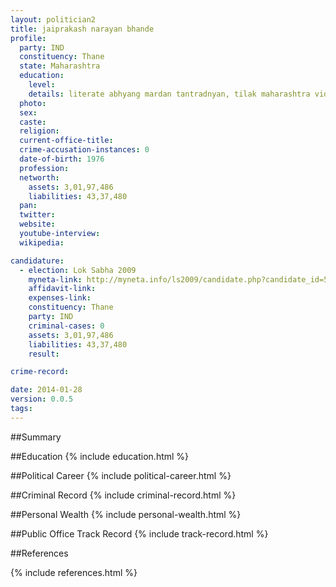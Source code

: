 ```yaml
---
layout: politician2
title: jaiprakash narayan bhande
profile: 
  party: IND
  constituency: Thane
  state: Maharashtra
  education: 
    level: 
    details: literate abhyang mardan tantradnyan, tilak maharashtra vidhyapith, pune
  photo: 
  sex: 
  caste: 
  religion: 
  current-office-title: 
  crime-accusation-instances: 0
  date-of-birth: 1976
  profession: 
  networth: 
    assets: 3,01,97,486
    liabilities: 43,37,480
  pan: 
  twitter: 
  website: 
  youtube-interview: 
  wikipedia: 

candidature: 
  - election: Lok Sabha 2009
    myneta-link: http://myneta.info/ls2009/candidate.php?candidate_id=5360
    affidavit-link: 
    expenses-link: 
    constituency: Thane 
    party: IND
    criminal-cases: 0
    assets: 3,01,97,486
    liabilities: 43,37,480
    result:  

crime-record: 

date: 2014-01-28
version: 0.0.5
tags: 
---
```

##Summary


##Education
{% include education.html %}


##Political Career
{% include political-career.html %}


##Criminal Record
{% include criminal-record.html %}


##Personal Wealth
{% include personal-wealth.html %}


##Public Office Track Record
{% include track-record.html %}


##References


{% include references.html %}